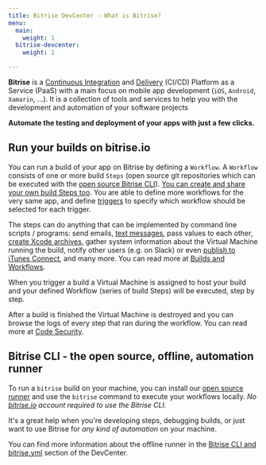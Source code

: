 ```yaml
---
title: Bitrise DevCenter - What is Bitrise?
menu:
  main:
    weight: 1
  bitrise-devcenter:
    weight: 1

---
```

__Bitrise__ is a [Continuous Integration](https://en.wikipedia.org/wiki/Continuous_integration)
and [Delivery](https://en.wikipedia.org/wiki/Continuous_delivery) (CI/CD) Platform as a Service (PaaS)
with a main focus on mobile app development (`iOS`, `Android`, `Xamarin`, ...). It is a collection of tools and services to help you with the development and automation of your software projects

__Automate the testing and deployment of your apps with just a few clicks.__

## Run your builds on bitrise.io

You can run a build of your app on Bitrise by defining a `Workflow`. A `Workflow` consists of one or more build `Steps` (open source git repositories
which can be executed with the [open source Bitrise CLI](https://www.bitrise.io/cli)).
[You can create and share your own build Steps too](https://github.com/bitrise-steplib/step-template).
You are able to define more workflows for the very same app,
and define [triggers](https://bitrise-io.github.io/devcenter/webhooks/trigger-map/) to specify which workflow should be selected for
each trigger.

The steps can do anything that can be implemented by command line scripts / programs:
send emails, [text messages](https://github.com/bitrise-io/steps-sms-text-message),
pass values to each other, [create Xcode archives](https://github.com/bitrise-io/steps-xcode-archive),
gather system information about the Virtual Machine
running the build, notify other users (e.g. on Slack)
or even [publish to iTunes Connect](https://github.com/bitrise-io/steps-deploy-to-itunesconnect-deliver), and many more.
You can read more at [Builds and Workflows](/getting-started/builds-and-workflows).

When you trigger a build a Virtual Machine is assigned to host
your build and your defined Workflow (series of build Steps) will be executed, step by step.

After a build is finished the Virtual Machine is destroyed and you can browse
the logs of every step that ran during the workflow.
You can read more at [Code Security](/getting-started/code-security).


## Bitrise CLI - the open source, offline, automation runner

To run a `bitrise` build on your machine, you can install our [open source runner](https://www.bitrise.io/cli)
and use the `bitrise` command to execute your workflows locally.
_No [bitrise.io](https://www.bitrise.io) account required to use the Bitrise CLI._

It's a great help when you're developing steps, debugging builds,
or just want to use Bitrise for _any kind of automation_ on your machine.

You can find more information about the offline runner
in the [Bitrise CLI and bitrise.yml](/bitrise-cli/) section of the DevCenter.